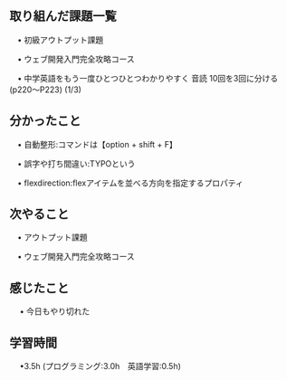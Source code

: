 ## 取り組んだ課題一覧

 　• 初級アウトプット課題

 　• ウェブ開発入門完全攻略コース

 　• 中学英語をもう一度ひとつひとつわかりやすく 音読 10回を3回に分ける        (p220〜P223)  (1/3) 

## 分かったこと

 　• 自動整形:コマンドは【option + shift + F】

 　• 誤字や打ち間違い:TYPOという

 　• flexdirection:flexアイテムを並べる方向を指定するプロパティ

## 次やること　
           
 　• アウトプット課題

 　• ウェブ開発入門完全攻略コース

## 感じたこと

　 • 今日もやり切れた

## 学習時間

　 •3.5h (プログラミング:3.0h　英語学習:0.5h)
